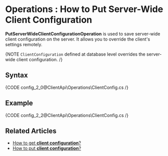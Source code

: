 ﻿# Operations : How to Put Server-Wide Client Configuration

**PutServerWideClientConfigurationOperation** is used to save server-wide client configuration on the server. It allows you to override the client's settings remotely. 

{NOTE `ClientConfiguration` defined at database level overrides the server-wide client configuration. /}

## Syntax

{CODE config_2_0@ClientApi\Operations\ClientConfig.cs /}

## Example

{CODE config_2_2@ClientApi\Operations\ClientConfig.cs /}

## Related Articles

- [How to get **client configuration**?](../../../../client-api/operations/maintenance/configuration/get-client-configuration)
- [How to put **client configuration**?](../../../../client-api/operations/maintenance/configuration/put-client-configuration)
